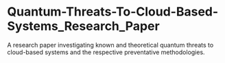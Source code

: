 # Quantum-Threats-To-Cloud-Based-Systems_Research_Paper
A research paper investigating known and theoretical quantum threats to cloud-based systems and the respective preventative methodologies.
